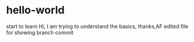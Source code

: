 # hello-world
start to learn
Hi, I am trying to understand the basics, thanks,AF
edited file for showing branch commit
